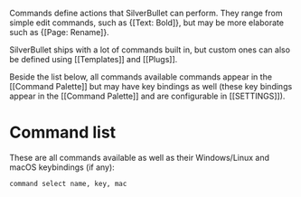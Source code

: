 Commands define actions that SilverBullet can perform. They range from simple edit commands, such as {[Text: Bold]}, but may be more elaborate such as {[Page: Rename]}. 

SilverBullet ships with a lot of commands built in, but custom ones can also be defined using [[Templates]] and [[Plugs]].

Beside the list below, all commands available commands appear in the [[Command Palette]] but may have key bindings as well (these key bindings appear in the [[Command Palette]] and are configurable in [[SETTINGS]]).

# Command list
These are all commands available as well as their Windows/Linux and macOS keybindings (if any):

```query
command select name, key, mac
```

